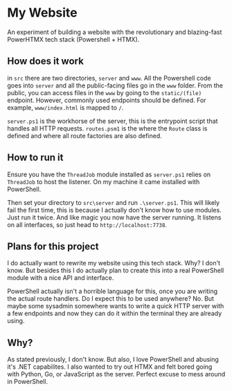 # My Website
An experiment of building a website with the revolutionary and
blazing-fast PowerHTMX tech stack (Powershell + HTMX).

## How does it work
in `src` there are two directories, `server` and `www`. All the
Powershell code goes into `server` and all the public-facing files
go in the `www` folder. From the public, you can access files in
the `www` by going to the `static/(file)` endpoint. However, commonly
used endpoints should be defined. For example, `www/index.html` is
mapped to `/`.


`server.ps1` is the workhorse of the server, this is the entrypoint
script that handles all HTTP requests. `routes.psm1` is the where
the `Route` class is defined and where all route factories are also
defined.


## How to run it
Ensure you have the `ThreadJob` module installed as `server.ps1`
relies on `ThreadJob` to host the listener. On my machine it came
installed with PowerShell.

Then set your directory to `src\server` and run `.\server.ps1`.
This will likely fail the first time, this is because I actually
don't know how to use modules. Just run it twice. And like magic
you now have the server running. It listens on all interfaces, so
just head to `http://localhost:7738`.

## Plans for this project
I do actually want to rewrite my website using this tech stack.
Why? I don't know. But besides this I do actually plan to create
this into a real PowerShell module with a nice API and interface.

PowerShell actually isn't a horrible language for this, once you
are writing the actual route handlers. Do I expect this to be used
anywhere? No. But maybe some sysadmin somewhere wants to write
a quick HTTP server with a few endpoints and now they can do it
within the terminal they are already using.

## Why?
As stated previously, I don't know. But also, I love PowerShell and
abusing it's .NET capabilites. I also wanted to try out HTMX and
felt bored going with Python, Go, or JavaScript as the server. Perfect
excuse to mess around in PowerShell.
